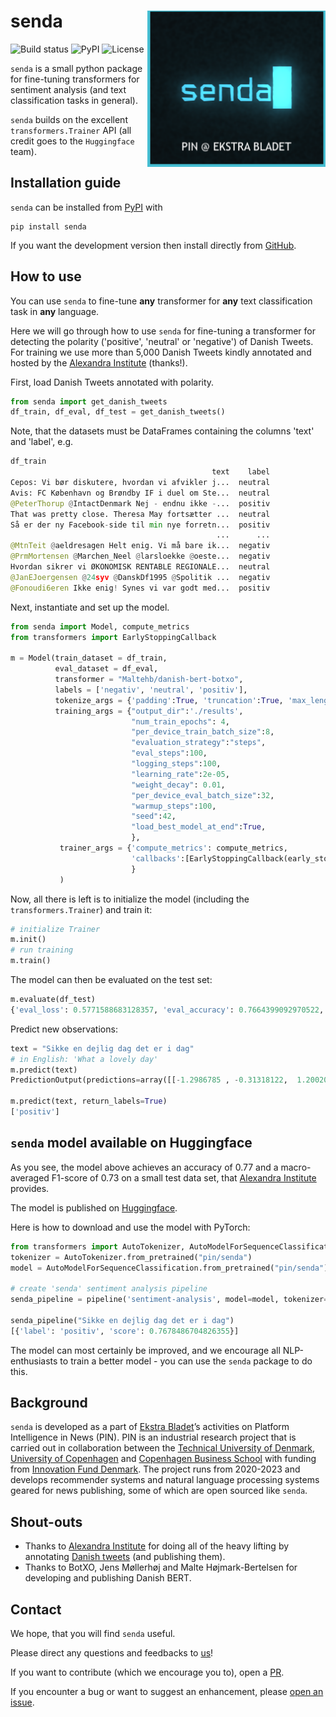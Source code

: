 # senda <img src="sendalogo.png" align="right" height=250/>

![Build status](https://github.com/ebanalyse/senda/workflows/build/badge.svg)
![PyPI](https://img.shields.io/pypi/v/senda.svg)
![License](https://img.shields.io/badge/license-MIT-blue.svg)

`senda` is a small python package for fine-tuning transformers for 
sentiment analysis (and text classification tasks in general).

`senda` builds on the excellent `transformers.Trainer` API (all credit goes to the `Huggingface` team).

## Installation guide
`senda` can be installed from [PyPI](https://pypi.org/project/senda/) with 

```
pip install senda
```

If you want the development version then install directly from [GitHub](https://github.com/ebanalyse/senda).

## How to use

You can use `senda` to fine-tune **any** transformer for **any** text classification task in **any** language.

Here we will go through how to use `senda` for fine-tuning a transformer for detecting the polarity ('positive', 'neutral' or 'negative')
of Danish Tweets. For training we use more than 5,000 Danish Tweets kindly annotated
and hosted by the [Alexandra Institute](https://github.com/alexandrainst/danlp/blob/master/docs/docs/datasets.md#twitter-sentiment) (thanks!).

First, load Danish Tweets annotated with polarity.

```python
from senda import get_danish_tweets
df_train, df_eval, df_test = get_danish_tweets()
```
Note, that the datasets must be DataFrames containing the columns 'text' and 'label', e.g.

```python
df_train
                                             text    label
Cepos: Vi bør diskutere, hvordan vi afvikler j...  neutral
Avis: FC København og Brøndby IF i duel om Ste...  neutral
@PeterThorup @IntactDenmark Nej - endnu ikke -...  positiv
That was pretty close. Theresa May fortsætter ...  neutral
Så er der ny Facebook-side til min nye forretn...  positiv
                                              ...      ...
@MtnTeit @aeldresagen Helt enig. Vi må bare ik...  negativ
@PrmMortensen @Marchen_Neel @larsloekke @oeste...  negativ
Hvordan sikrer vi ØKONOMISK RENTABLE REGIONALE...  neutral
@JanEJoergensen @24syv @DanskDf1995 @Spolitik ...  negativ
@Fonoudi6eren Ikke enig! Synes vi var godt med...  positiv
```

Next, instantiate and set up the model.

```python
from senda import Model, compute_metrics
from transformers import EarlyStoppingCallback

m = Model(train_dataset = df_train, 
          eval_dataset = df_eval,
          transformer = "Maltehb/danish-bert-botxo",
          labels = ['negativ', 'neutral', 'positiv'],
          tokenize_args = {'padding':True, 'truncation':True, 'max_length':512},
          training_args = {"output_dir":'./results',          
                           "num_train_epochs": 4,             
                           "per_device_train_batch_size":8,   
                           "evaluation_strategy":"steps",
                           "eval_steps":100,
                           "logging_steps":100,
                           "learning_rate":2e-05,
                           "weight_decay": 0.01,
                           "per_device_eval_batch_size":32,   
                           "warmup_steps":100,                
                           "seed":42,
                           "load_best_model_at_end":True,
                           },
           trainer_args = {'compute_metrics': compute_metrics,
                           'callbacks':[EarlyStoppingCallback(early_stopping_patience=4)],
                           }
           )
```

Now, all there is left is to initialize the model (including the `transformers.Trainer`) and train it:

```python
# initialize Trainer
m.init()
# run training
m.train()
```

The model can then be evaluated on the test set:

```python
m.evaluate(df_test)
{'eval_loss': 0.5771588683128357, 'eval_accuracy': 0.7664399092970522, 'eval_f1': 0.7290485787279956, 'eval_runtime': 4.2016, 'eval_samples_per_second': 104.959}
```

Predict new observations:

```python
text = "Sikke en dejlig dag det er i dag"
# in English: 'What a lovely day'
m.predict(text)
PredictionOutput(predictions=array([[-1.2986785 , -0.31318122,  1.2002046 ]], dtype=float32), label_ids=array([0]), metrics={'test_loss': 2.7630457878112793, 'test_accuracy': 0.0, 'test_f1': 0.0, 'test_runtime': 0.07, 'test_samples_per_second': 14.281})

m.predict(text, return_labels=True)
['positiv']
```

## `senda` model available on Huggingface

As you see, the model above achieves an accuracy of 0.77 and a macro-averaged F1-score of 0.73 on a small test data set, that [Alexandra Institute](https://github.com/alexandrainst/danlp/blob/master/docs/docs/datasets.md#twitter-sentiment) provides.

The model is published on [Huggingface](https://huggingface.co/pin/senda).

Here is how to download and use the model with PyTorch:

```python
from transformers import AutoTokenizer, AutoModelForSequenceClassification, pipeline
tokenizer = AutoTokenizer.from_pretrained("pin/senda")
model = AutoModelForSequenceClassification.from_pretrained("pin/senda")

# create 'senda' sentiment analysis pipeline 
senda_pipeline = pipeline('sentiment-analysis', model=model, tokenizer=tokenizer)

senda_pipeline("Sikke en dejlig dag det er i dag")
[{'label': 'positiv', 'score': 0.7678486704826355}]
```

The model can most certainly be improved, and we encourage all NLP-enthusiasts to train a better model - you can use the `senda` package to do this.

## Background
`senda` is developed as a part of [Ekstra Bladet](https://ekstrabladet.dk/)’s activities on Platform Intelligence in News (PIN). PIN is an industrial research project that is carried out in collaboration between the [Technical University of Denmark](https://www.dtu.dk/), [University of Copenhagen](https://www.ku.dk/) and [Copenhagen Business School](https://www.cbs.dk/) with funding from [Innovation Fund Denmark](https://innovationsfonden.dk/). The project runs from 2020-2023 and develops recommender systems and natural language processing systems geared for news publishing, some of which are open sourced like `senda`.

## Shout-outs
- Thanks to [Alexandra Institute](https://alexandra.dk/) for doing all of the heavy lifting by annotating [Danish tweets]((https://github.com/alexandrainst/danlp/blob/master/docs/docs/datasets.md#twitter-sentiment)) (and publishing them).
- Thanks to BotXO, Jens Møllerhøj and Malte Højmark-Bertelsen for developing and publishing Danish BERT.

## Contact
We hope, that you will find `senda` useful.

Please direct any questions and feedbacks to
[us](mailto:lars.kjeldgaard@eb.dk)!

If you want to contribute (which we encourage you to), open a
[PR](https://github.com/ebanalyse/senda/pulls).

If you encounter a bug or want to suggest an enhancement, please 
[open an issue](https://github.com/ebanalyse/senda/issues).
